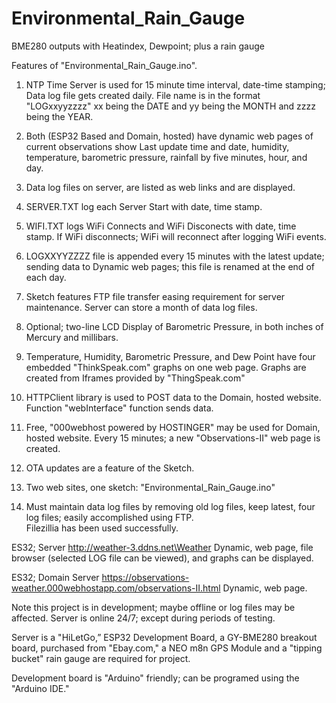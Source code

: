 # Environmental_Rain_Gauge
BME280 outputs with Heatindex, Dewpoint; plus a rain gauge 

Features of "Environmental_Rain_Gauge.ino". 

1. NTP Time Server is used for 15 minute time interval, date-time stamping; Data log file gets created daily. 
File name is in the format "LOGxxyyzzzz" xx being the DATE and yy being the MONTH and zzzz being the YEAR.

2. Both (ESP32 Based and Domain, hosted) have dynamic web pages of current observations show Last update time and 
date, humidity, temperature, barometric pressure, rainfall by five minutes, hour, and day.

3. Data log files on server, are listed as web links and are displayed.

4. SERVER.TXT log each Server Start with date, time stamp.

5. WIFI.TXT logs WiFi Connects and WiFi Disconects with date, time stamp.   If WiFi disconnects; WiFi will 
reconnect after logging WiFi events. 

6. LOGXXYYZZZZ file is appended every 15 minutes with the latest update; sending data to Dynamic web pages; this 
file is renamed at the end of each day.

7. Sketch features FTP file transfer easing requirement for server maintenance.   Server can store a month of 
data log files.

8. Optional; two-line LCD Display of Barometric Pressure, in both inches of Mercury and millibars.

9. Temperature, Humidity, Barometric Pressure, and Dew Point have four embedded "ThinkSpeak.com" graphs on one 
web page. Graphs are created from Iframes provided by "ThingSpeak.com"

10. HTTPClient library is used to POST data to the Domain, hosted website. Function "webInterface" function sends data.

11. Free, "000webhost powered by HOSTINGER" may be used for Domain, hosted website.  Every 15 minutes; a new 
"Observations-II" web page is created.

12.  OTA updates are a feature of the Sketch. 

13. Two web sites, one sketch: "Environmental_Rain_Gauge.ino"

14.  Must maintain data log files by removing old log files, keep latest, four log files; easily accomplished using FTP.  
Filezillia has been used successfully.

ES32; Server http://weather-3.ddns.net\Weather  Dynamic, web page, file browser (selected LOG file can be viewed), and graphs can 
be displayed. 

ES32; Domain Server https://observations-weather.000webhostapp.com/observations-II.html Dynamic, web page.

Note this project is in development; maybe offline or log files may be affected. Server is online 24/7; except during 
periods of testing.

Server is a "HiLetGo,” ESP32 Development Board, a GY-BME280 breakout board, purchased from "Ebay.com," a NEO m8n GPS 
Module and a "tipping bucket" rain gauge are required for project.

Development board is "Arduino" friendly; can be programed using the "Arduino IDE."






